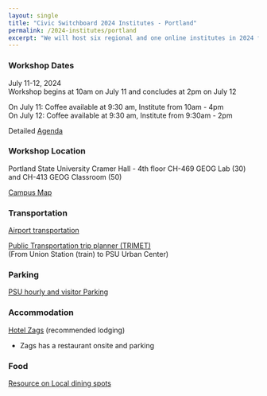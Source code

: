 ```yaml
---
layout: single
title: "Civic Switchboard 2024 Institutes - Portland"
permalink: /2024-institutes/portland
excerpt: "We will host six regional and one online institutes in 2024 for library workers interested in serving as intermediaries between community members and civic data and developing civic data roles for their libraries."
---
```


### Workshop Dates
July 11-12, 2024  
Workshop begins at 10am on July 11 and concludes at 2pm on July 12

On July 11: Coffee available at 9:30 am, Institute from 10am - 4pm  
On July 12: Coffee available at 9:30 am, Institute from 9:30am - 2pm

Detailed [Agenda]()

### Workshop Location
Portland State University 
Cramer Hall - 4th floor
CH-469 GEOG Lab (30) and CH-413 GEOG Classroom (50)

[Campus Map](https://map.pdx.edu/)

### Transportation
[Airport transportation](https://www.pdx.edu/international-scholars/airport-transportation#:~:text=The%20TriMet%20MAX%20Red%20Line,take%20you%20right%20to%20PSU)

[Public Transportation trip planner (TRIMET)](https://newplanner.trimet.org/map/#/)   
(From Union Station (train) to PSU Urban Center) 

### Parking 
[PSU hourly and visitor Parking](https://www.pdx.edu/transportation/hourly-visitor-parking)

### Accommodation
[Hotel Zags](https://www.thehotelzags.com) (recommended lodging)
* Zags has a restaurant onsite and parking
  
### Food
[Resource on Local dining spots](https://pdx.eater.com/2022/9/30/23379492/portland-state-university-campus-college-dining-halls-food-drink)
